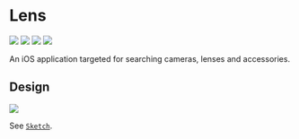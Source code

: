 # Lens

![](https://img.shields.io/badge/swift-4.0-orange.svg)
![](https://img.shields.io/badge/platform-iOS-lightgray.svg)
![](https://img.shields.io/badge/iOS-8+-green.svg)
[![](https://img.shields.io/badge/license-LGPL-000000.svg)](https://github.com/archie-yu/Lens/blob/master/LICENSE)

An iOS application targeted for searching cameras, lenses and accessories.

## Design

![](https://github.com/archie-yu/Lens-Sketch/blob/master/Export.jpg)

See [`Sketch`](https://github.com/archie-yu/Lens-Sketch).
